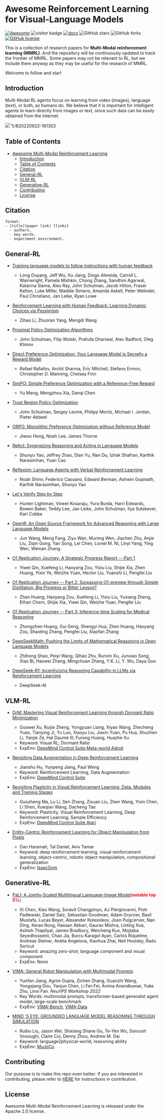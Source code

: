 # Awesome Reinforcement Learning for Visual-Language Models
[![Awesome](https://cdn.rawgit.com/sindresorhus/awesome/d7305f38d29fed78fa85652e3a63e154dd8e8829/media/badge.svg)](https://github.com/sindresorhus/awesome) 
![visitor badge](https://visitor-badge.lithub.cc/badge?page_id=opendilab.awesome-multi-modal-reinforcement-learning&left_text=Visitors)
[![docs](https://img.shields.io/badge/docs-latest-blue)](https://github.com/opendilab/awesome-multi-modal-reinforcement-learning)
![GitHub stars](https://img.shields.io/github/stars/opendilab/awesome-multi-modal-reinforcement-learning?color=yellow)
![GitHub forks](https://img.shields.io/github/forks/opendilab/awesome-multi-modal-reinforcement-learning?color=9cf)
[![GitHub license](https://img.shields.io/github/license/opendilab/awesome-multi-modal-reinforcement-learning)](https://github.com/opendilab/awesome-multi-modal-reinforcement-learning/blob/main/LICENSE)

This is a collection of research papers for **Multi-Modal reinforcement learning (MMRL)**.
And the repository will be continuously updated to track the frontier of MMRL.
Some papers may not be relevant to RL, but we include them anyway as they may be useful for the research of MMRL.

Welcome to follow and star!

## Introduction

Multi-Modal RL agents focus on learning from video (images), language (text), or both, as humans do. We believe that it is important for intelligent agents to learn directly from images or text, since such data can be easily obtained from the Internet.

![飞书20220922-161353](https://user-images.githubusercontent.com/4834562/191696555-2ff17e41-77f4-4d04-ba2a-ea9bc8d99d96.png)

## Table of Contents

- [Awesome Multi-Modal Reinforcement Learning](#awesome-multi-modal-reinforcement-learning)
  - [Introduction](#introduction)
  - [Table of Contents](#table-of-contents)
  - [Citation](#citation)
  - [General-RL](#General-RL)
  - [VLM-RL](#VLM-RL)
  - [Generative-RL](#Generative-RL)
  - [Contributing](#contributing)
  - [License](#license)

## Citation

```
format:
- [title](paper link) [links]
  - authors.
  - key words.
  - experiment environment.
```

## General-RL

- [Training language models to follow instructions with human feedback](https://arxiv.org/abs/2203.02155)  
  - Long Ouyang, Jeff Wu, Xu Jiang, Diogo Almeida, Carroll L. Wainwright, Pamela Mishkin, Chong Zhang, Sandhini Agarwal, Katarina Slama, Alex Ray, John Schulman, Jacob Hilton, Fraser Kelton, Luke Miller, Maddie Simens, Amanda Askell, Peter Welinder, Paul Christiano, Jan Leike, Ryan Lowe

- [Reinforcement Learning with Human Feedback: Learning Dynamic Choices via Pessimism](https://arxiv.org/abs/2305.18438)  
  - Zihao Li, Zhuoran Yang, Mengdi Wang

- [Proximal Policy Optimization Algorithms](https://arxiv.org/abs/1707.06347)  
  - John Schulman, Filip Wolski, Prafulla Dhariwal, Alec Radford, Oleg Klimov

- [Direct Preference Optimization: Your Language Model is Secretly a Reward Model](https://arxiv.org/abs/2305.18290)  
  - Rafael Rafailov, Archit Sharma, Eric Mitchell, Stefano Ermon, Christopher D. Manning, Chelsea Finn
 
- [SimPO: Simple Preference Optimization with a Reference-Free Reward](https://arxiv.org/abs/2305.18290)  
  - Yu Meng, Mengzhou Xia, Danqi Chen
 
- [Trust Region Policy Optimization](https://arxiv.org/abs/1502.05477)  
  - John Schulman, Sergey Levine, Philipp Moritz, Michael I. Jordan, Pieter Abbeel
 
- [ORPO: Monolithic Preference Optimization without Reference Model](https://arxiv.org/abs/2403.07691)  
  - Jiwoo Hong, Noah Lee, James Thorne
 
- [ReAct: Synergizing Reasoning and Acting in Language Models](https://arxiv.org/abs/2210.03629)  
  - Shunyu Yao, Jeffrey Zhao, Dian Yu, Nan Du, Izhak Shafran, Karthik Narasimhan, Yuan Cao
 
- [Reflexion: Language Agents with Verbal Reinforcement Learning](https://arxiv.org/abs/2303.11366)  
  - Noah Shinn, Federico Cassano, Edward Berman, Ashwin Gopinath, Karthik Narasimhan, Shunyu Yao
 
- [Let's Verify Step by Step](https://arxiv.org/abs/2305.20050)  
  - Hunter Lightman, Vineet Kosaraju, Yura Burda, Harri Edwards, Bowen Baker, Teddy Lee, Jan Leike, John Schulman, Ilya Sutskever, Karl Cobbe
 
- [OpenR: An Open Source Framework for Advanced Reasoning with Large Language Models](https://arxiv.org/abs/2305.20050)  
  - Jun Wang, Meng Fang, Ziyu Wan, Muning Wen, Jiachen Zhu, Anjie Liu, Ziqin Gong, Yan Song, Lei Chen, Lionel M. Ni, Linyi Yang, Ying Wen, Weinan Zhang

- [O1 Replication Journey: A Strategic Progress Report -- Part 1](https://arxiv.org/abs/2410.18982)  
  - Yiwei Qin, Xuefeng Li, Haoyang Zou, Yixiu Liu, Shijie Xia, Zhen Huang, Yixin Ye, Weizhe Yuan, Hector Liu, Yuanzhi Li, Pengfei Liu
  
- [O1 Replication Journey -- Part 2: Surpassing O1-preview through Simple Distillation, Big Progress or Bitter Lesson?](https://arxiv.org/abs/2411.16489v1)  
  - Zhen Huang, Haoyang Zou, Xuefeng Li, Yixiu Liu, Yuxiang Zheng, Ethan Chern, Shijie Xia, Yiwei Qin, Weizhe Yuan, Pengfei Liu
 
- [O1 Replication Journey -- Part 3: Inference-time Scaling for Medical Reasoning](https://arxiv.org/abs/2501.06458)  
  - Zhongzhen Huang, Gui Geng, Shengyi Hua, Zhen Huang, Haoyang Zou, Shaoting Zhang, Pengfei Liu, Xiaofan Zhang
 
 
- [DeepSeekMath: Pushing the Limits of Mathematical Reasoning in Open Language Models](https://arxiv.org/abs/2402.03300)  
  - Zhihong Shao, Peiyi Wang, Qihao Zhu, Runxin Xu, Junxiao Song, Xiao Bi, Haowei Zhang, Mingchuan Zhang, Y.K. Li, Y. Wu, Daya Guo
  
- [DeepSeek-R1: Incentivizing Reasoning Capability in LLMs via Reinforcement Learning](https://arxiv.org/abs/2501.12948)  
  - DeepSeek-AI
  
## VLM-RL
- [DrM: Mastering Visual Reinforcement Learning through Dormant Ratio Minimization](https://openreview.net/pdf?id=MSe8YFbhUE)
  - Guowei Xu, Ruijie Zheng, Yongyuan Liang, Xiyao Wang, Zhecheng Yuan, Tianying Ji, Yu Luo, Xiaoyu Liu, Jiaxin Yuan, Pu Hua, Shuzhen Li, Yanjie Ze, Hal Daumé III, Furong Huang, Huazhe Xu
  - Keyword: Visual RL; Dormant Ratio
  - ExpEnv: [DeepMind Control Suite](https://github.com/deepmind/dm_control),[Meta-world](https://github.com/rlworkgroup/metaworld),[Adroit](https://github.com/Farama-Foundation/D4RL)

- [Revisiting Data Augmentation in Deep Reinforcement Learning](https://openreview.net/pdf?id=EGQBpkIEuu)
  - Jianshu Hu, Yunpeng Jiang, Paul Weng
  - Keyword: Reinforcement Learning, Data Augmentation
  - ExpEnv: [DeepMind Control Suite](https://github.com/deepmind/dm_control)

- [Revisiting Plasticity in Visual Reinforcement Learning: Data, Modules and Training Stages](https://openreview.net/forum?id=0aR1s9YxoL)
  - Guozheng Ma, Lu Li, Sen Zhang, Zixuan Liu, Zhen Wang, Yixin Chen, Li Shen, Xueqian Wang, Dacheng Tao
  - Keyword: Plasticity, Visual Reinforcement Learning, Deep Reinforcement Learning, Sample Efficiency
  - ExpEnv: [DeepMind Control Suite](https://github.com/deepmind/dm_control),[Atari](https://github.com/openai/gym)

- [Entity-Centric Reinforcement Learning for Object Manipulation from Pixels](https://openreview.net/forum?id=uDxeSZ1wdI)
  - Dan Haramati, Tal Daniel, Aviv Tamar
  - Keyword: deep reinforcement learning, visual reinforcement learning, object-centric, robotic object manipulation, compositional generalization
  - ExpEnv: [IsaacGym](https://github.com/NVIDIA-Omniverse/IsaacGymEnvs)

## Generative-RL
- [PaLI: A Jointly-Scaled Multilingual Language-Image Model](https://arxiv.org/abs/2209.06794)(**<font color="red">notable top 5%</font>**) 
  - Xi Chen, Xiao Wang, Soravit Changpinyo, AJ Piergiovanni, Piotr Padlewski, Daniel Salz, Sebastian Goodman, Adam Grycner, Basil Mustafa, Lucas Beyer, Alexander Kolesnikov, Joan Puigcerver, Nan Ding, Keran Rong, Hassan Akbari, Gaurav Mishra, Linting Xue, Ashish Thapliyal, James Bradbury, Weicheng Kuo, Mojtaba Seyedhosseini, Chao Jia, Burcu Karagol Ayan, Carlos Riquelme, Andreas Steiner, Anelia Angelova, Xiaohua Zhai, Neil Houlsby, Radu Soricut
  - Keyword: amazing zero-shot, language component and visual component
  - ExpEnv: None

- [VIMA: General Robot Manipulation with Multimodal Prompts](https://arxiv.org/abs/2210.03094)
  - Yunfan Jiang, Agrim Gupta, Zichen Zhang, Guanzhi Wang, Yongqiang Dou, Yanjun Chen, Li Fei-Fei, Anima Anandkumar, Yuke Zhu, Linxi Fan. *NeurIPS Workshop 2022*
  - Key Words: multimodal prompts, transformer-based generalist agent model, large-scale benchmark
  - ExpEnv: [VIMA-Bench](https://github.com/vimalabs/VimaBench), [VIMA-Data](https://huggingface.co/datasets/VIMA/VIMA-Data)

- [MIND ’S EYE: GROUNDED LANGUAGE MODEL REASONING THROUGH SIMULATION](https://arxiv.org/abs/2210.05359)
  - Ruibo Liu, Jason Wei, Shixiang Shane Gu, Te-Yen Wu, Soroush Vosoughi, Claire Cui, Denny Zhou, Andrew M. Dai
  - Keyword:  language2physical-world, reasoning ability
  - ExpEnv: [MuJoCo](https://mujoco.org/)



## Contributing

Our purpose is to make this repo even better. If you are interested in contributing, please refer to [HERE](CONTRIBUTING.md) for instructions in contribution.


## License

Awesome Multi-Modal Reinforcement Learning is released under the Apache 2.0 license.
